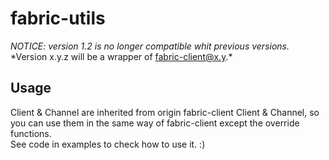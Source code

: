 # fabric-utils
*NOTICE: version 1.2 is no longer compatible whit previous versions.*  
*Version x.y.z will be a wrapper of fabric-client@x.y.\*  

## Usage
Client & Channel are inherited from origin fabric-client Client & Channel, so you can use them in the same way of fabric-client except the override functions.  
See code in examples to check how to use it. :)